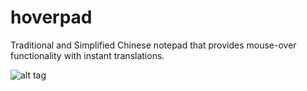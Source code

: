 # hoverpad
Traditional and Simplified Chinese notepad that provides mouse-over functionality with instant translations.



![alt tag](http://metapeaks.com/img/HoverpadScreenshot.png)
